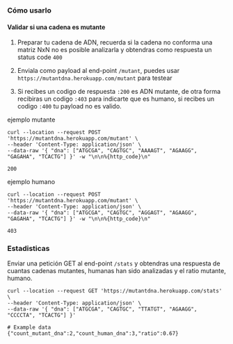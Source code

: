 ### Cómo usarlo

#### Validar si una cadena es mutante

1. Preparar tu cadena de ADN, recuerda si la cadena no conforma una matriz NxN no es posible analizarla
y obtendras como respuesta un status code `400`

2. Enviala como payload al end-point `/mutant`, puedes usar ` https://mutantdna.herokuapp.com/mutant` para testear
3. Si recibes un codigo de respuesta `:200` es ADN mutante, de otra forma recibiras un codigo `:403` para indicarte que es humano, si recibes un codigo `:400` tu payload no es valido.

ejemplo mutante

```shell
curl --location --request POST 'https://mutantdna.herokuapp.com/mutant' \
--header 'Content-Type: application/json' \
--data-raw '{ "dna": ["ATGCGA", "CAGTGC", "AAAAGT", "AGAAGG", "GAGAHA", "TCACTG"] }' -w "\n\n%{http_code}\n"

200
```

ejemplo humano
```shell
curl --location --request POST 'https://mutantdna.herokuapp.com/mutant' \
--header 'Content-Type: application/json' \
--data-raw '{ "dna": ["ATGCGA", "CAGTGC", "AGGAGT", "AGAAGG", "GAGAHA", "TCACTG"] }' -w "\n\n%{http_code}\n"

403
```

### Estadisticas

Enviar una petición GET al end-point `/stats` y obtendras una respuesta de cuantas cadenas mutantes, humanas han sido analizadas y el ratio mutante, humano.
```shell
curl --location --request GET 'https://mutantdna.herokuapp.com/stats' \
--header 'Content-Type: application/json' \
--data-raw '{ "dna": ["ATGCGA", "CAGTGC", "TTATGT", "AGAAGG", "CCCCTA", "TCACTG"] }'

# Example data
{"count_mutant_dna":2,"count_human_dna":3,"ratio":0.67}
```
